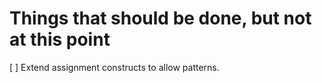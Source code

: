# Things that should be done, but not at this point

[ ] Extend assignment constructs to allow patterns. 
